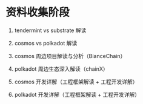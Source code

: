 # 资料收集阶段

1. tendermint vs substrate 解读

2. cosmos vs polkadot 解读

3. cosmos 周边项目解读与分析（BianceChain）

4. polkadot 周边生态深入解读（chainX）

5. cosmos 开发详解（工程框架解读 + 工程开发详解）

6. polkadot 开发详解（工程框架解读 + 工程开发详解）